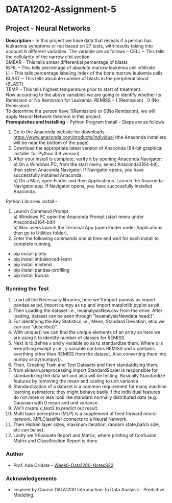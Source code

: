 # DATA1202-Assignment-5
## Project - Neural Networks
**Description -** In this project we have data that reveals if a person has leukaemia symptoms or not based on 27 tests, with results taking into account 6 different variables. The variable are as follows –
CELL – This tells the cellularity of the narrow clot section \
SMEAR – This tells smear differential percentage of blasts \
INFIL – This tells percentage of absolute marrow leukemia cell infiltrate \
LI – This tells percentage labeling index of the bone marrow leukemia cells \
BLAST – This tells absolute number of blasts in the peripheral blood (BLAST)\
TEMP – This tells highest temperature prior to start of treatment. \
Now according to the above variables we are going to identify whether its Remission or No Remission for Leukemia. 
REMISS – 1 (Remission) , 0 (No Remission). \
To determine if a person have 1(Remission) or 0(No Remission), we will apply Neural Network theorem in this project. \
**Prerequisites and Installing** - Python Program Install - Steps are as follows
1) Go to the Anaconda website for downloads - https://www.anaconda.com/products/individual (the
Anaconda installers will be near the bottom of the page)
2) Download the appropriate latest version of Anaconda (64-bit graphical installer for Python 3.9 version)
3) After your install is complete, verify it by opening Anaconda Navigator:\
a) On a Windows PC, from the start menu, select Anaconda3(64-bit), then select Anaconda
Navigator. If Navigator opens, you have successfully installed Anaconda.\
b) On a Mac, open Finder and then Applications. Launch the Anaconda-Navigator.app. If Navigator
opens, you have successfully installed Anaconda.

Python Libraries Install -
1) Launch Command Prompt\
a) Windows PC open the Anaconda Prompt (start menu under Anaconda3(64-bit))\
b) Mac users launch the Terminal App (open Finder under Applications then go to Utilities folder).
2) Enter the following commands one at time and wait for each install to complete running.
- pip install plotly
- pip install imbalanced-learn
- pip install mlxtend
- pip install pandas-profiling
- pip install Boruta

### Running the Test
1. Load all the Necessary libraries, here we'll import pandas as import pandas as pd, import numpy as np and import matplotlib.pyplot as plt.
2. Then Loading the dataset i.e., leuanalysisNew.csv from the drive. After loading, dataset can be seen through "leuanalysisNewdata.head()".
3. For identifying the Key Statistics i.e., Mean, Standard Deviation, etcs we can use "describe()".
4. With unique() we can find the unique elements of an array so here we are using it to identify number of classes for REMISS.
5. Next is to define x and y variable so as to standardize them. Where x is everything except y i.e., y variable contains REMISS and x contains everthing other than REMISS from the dataset. Also converting them into numpy array(numpy()).
6. Then, Creating Train and Test Datasets and then standardizing them.
7. from sklearn.preprocessing import StandardScaler is responsible for standardizing the data set and also will be testing. Basically Standardize features by removing the mean and scaling to unit variance.
8. Standardization of a dataset is a common requirement for many machine learning estimators: they might behave badly if the individual features do not more or less look like standard normally distributed data (e.g. Gaussian with 0 mean and unit variance.
9. We'll create x_test2 to predict out result.
10. Multi layer perceptron (MLP) is a supplement of feed forward neural network. MPLClassifier connects to a Neural Network.
11. Then Hidden layer sizes, maximum iteration, random state,batch size, etc can be set.
12. Lastly we'll Evaluate Report and Matrix, where printing of Confusion Matrix and Classification Report is done.
### Author 
- Prof. Ade Oridate - [Week6-Data1200-NotesS22
](https://durhamcollege.desire2learn.com/d2l/le/content/431596/viewContent/5747328/View)
### Acknowledgements
- Inspired by Course DATA1200 Introduction To Data Analysis - Predictive Modeling.
